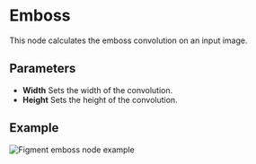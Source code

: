 # Emboss

This node calculates the emboss convolution on an input image.

## Parameters

- **Width** Sets the width of the convolution.
- **Height** Sets the height of the convolution.

## Example

<img src="/img/nodes/emboss.jpg" alt="Figment emboss node example"/>
